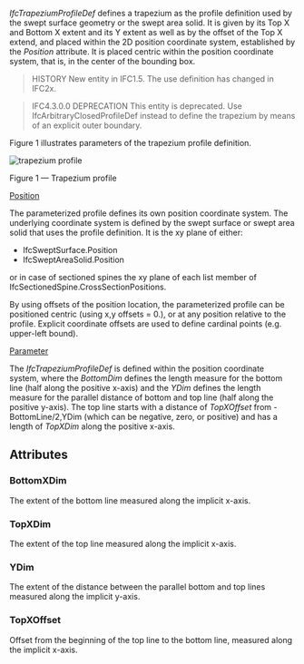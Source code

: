 _IfcTrapeziumProfileDef_ defines a trapezium as the profile definition used by the swept surface geometry or the swept area solid. It is given by its Top X and Bottom X extent and its Y extent as well as by the offset of the Top X extend, and placed within the 2D position coordinate system, established by the _Position_ attribute. It is placed centric within the position coordinate system, that is, in the center of the bounding box.

<!-- end of short definition -->


> HISTORY New entity in IFC1.5. The use definition has changed in IFC2x.

> IFC4.3.0.0 DEPRECATION This entity is deprecated. Use IfcArbitraryClosedProfileDef instead to define the trapezium by means of an explicit outer boundary.

Figure 1 illustrates parameters of the trapezium profile definition.

![trapezium profile](../../../../figures/ifctrapeziumprofiledef-layout1.gif)

Figure 1 — Trapezium profile

<u>Position</u>

The parameterized profile defines its own position coordinate system. The underlying coordinate system is defined by the swept surface or swept area solid that uses the profile definition. It is the xy plane of either:

 * IfcSweptSurface.Position
 * IfcSweptAreaSolid.Position

or in case of sectioned spines the xy plane of each list member of IfcSectionedSpine.CrossSectionPositions.

By using offsets of the position location, the parameterized profile
can be positioned centric (using x,y offsets = 0.), or at any position
relative to the profile. Explicit coordinate offsets are used to define
cardinal points (e.g. upper-left bound).

<u>Parameter</u>

The <em>IfcTrapeziumProfileDef</em> is defined within the position coordinate system, where the <em>BottomDim</em> defines the length measure for the bottom line (half along the positive x-axis) and the <em>YDim</em> defines the length measure for the parallel distance of bottom and top line (half along the positive y-axis). The top line starts with a distance of <em>TopXOffset</em> from -BottomLine/2,YDim (which can be negative, zero, or positive) and has a length of <em>TopXDim</em> along the positive x-axis.


## Attributes

### BottomXDim
The extent of the bottom line measured along the implicit x-axis.

### TopXDim
The extent of the top line measured along the implicit x-axis.

### YDim
The extent of the distance between the parallel bottom and top lines measured along the implicit y-axis.

### TopXOffset
Offset from the beginning of the top line to the bottom line, measured along the implicit x-axis.
